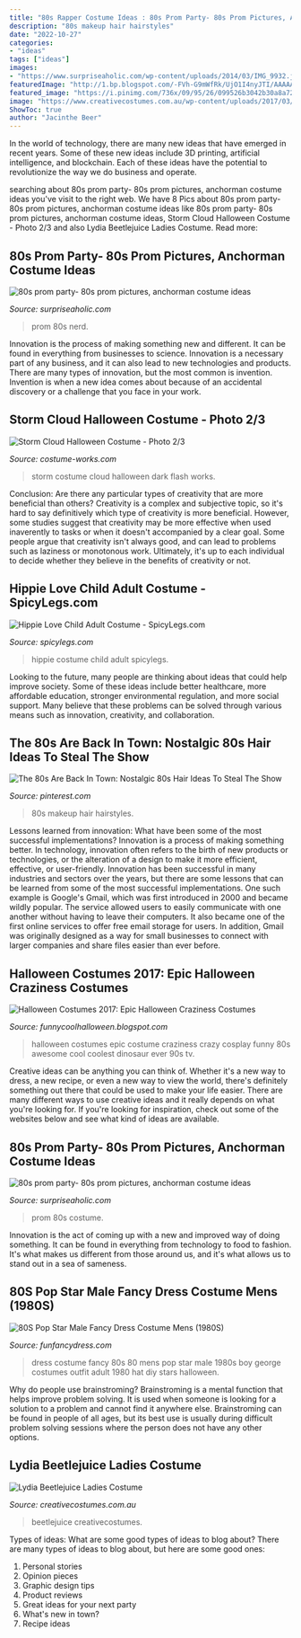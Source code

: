 ```yaml
---
title: "80s Rapper Costume Ideas : 80s Prom Party- 80s Prom Pictures, Anchorman Costume Ideas"
description: "80s makeup hair hairstyles"
date: "2022-10-27"
categories:
- "ideas"
tags: ["ideas"]
images:
- "https://www.surpriseaholic.com/wp-content/uploads/2014/03/IMG_9932.jpg"
featuredImage: "http://1.bp.blogspot.com/-FVh-G9mWfRk/UjO1I4nyJTI/AAAAAAAAHbM/WUERdjag0m8/s1600/crazy-halloween-costume-ideas-part2-18.jpg"
featured_image: "https://i.pinimg.com/736x/09/95/26/099526b3042b30a8a72e39932dcbda95.jpg"
image: "https://www.creativecostumes.com.au/wp-content/uploads/2017/03/lydia-768x1024.jpg"
ShowToc: true
author: "Jacinthe Beer"
---
```



In the world of technology, there are many new ideas that have emerged in recent years. Some of these new ideas include 3D printing, artificial intelligence, and blockchain. Each of these ideas have the potential to revolutionize the way we do business and operate.

	

		
searching about 80s prom party- 80s prom pictures, anchorman costume ideas you've visit to the right web. We have 8 Pics about 80s prom party- 80s prom pictures, anchorman costume ideas like 80s prom party- 80s prom pictures, anchorman costume ideas, Storm Cloud Halloween Costume - Photo 2/3 and also Lydia Beetlejuice Ladies Costume. Read more:
		
    
## 80s Prom Party- 80s Prom Pictures, Anchorman Costume Ideas

<img loading=lazy src="https://www.surpriseaholic.com/wp-content/uploads/2014/03/IMG_9993-640x960.jpg" onerror="this.onerror=null;this.src='https://tse3.mm.bing.net/th?id=OIP.YdSeTYQoxKrwA8q1q9WcCwHaLH&amp;pid=15.1';" alt="80s prom party- 80s prom pictures, anchorman costume ideas">

_Source: surpriseaholic.com_

>prom 80s nerd. 

	

Innovation is the process of making something new and different. It can be found in everything from businesses to science. Innovation is a necessary part of any business, and it can also lead to new technologies and products. There are many types of innovation, but the most common is invention. Invention is when a new idea comes about because of an accidental discovery or a challenge that you face in your work.

    
## Storm Cloud Halloween Costume - Photo 2/3

<img loading=lazy src="https://photos.costume-works.com/full/storm_cloud2.jpg" onerror="this.onerror=null;this.src='https://tse2.mm.bing.net/th?id=OIP.Wc7lTl0RelBx0YfFlS0xPgHaJ3&amp;pid=15.1';" alt="Storm Cloud Halloween Costume - Photo 2/3">

_Source: costume-works.com_

>storm costume cloud halloween dark flash works. 

	

Conclusion: Are there any particular types of creativity that are more beneficial than others?
Creativity is a complex and subjective topic, so it's hard to say definitively which type of creativity is more beneficial. However, some studies suggest that creativity may be more effective when used inaverently to tasks or when it doesn't accompanied by a clear goal. Some people argue that creativity isn't always good, and can lead to problems such as laziness or monotonous work. Ultimately, it's up to each individual to decide whether they believe in the benefits of creativity or not.

    
## Hippie Love Child Adult Costume - SpicyLegs.com

<img loading=lazy src="https://www.spicylegs.com/images/Product/Large/BS-69515.jpg" onerror="this.onerror=null;this.src='https://tse1.mm.bing.net/th?id=OIP.vvGUDYsq7fzUMitihSi6RgHaLQ&amp;pid=15.1';" alt="Hippie Love Child Adult Costume - SpicyLegs.com">

_Source: spicylegs.com_

>hippie costume child adult spicylegs. 

	

Looking to the future, many people are thinking about ideas that could help improve society. Some of these ideas include better healthcare, more affordable education, stronger environmental regulation, and more social support. Many believe that these problems can be solved through various means such as innovation, creativity, and collaboration.

    
## The 80s Are Back In Town: Nostalgic 80s Hair Ideas To Steal The Show

<img loading=lazy src="https://i.pinimg.com/736x/09/95/26/099526b3042b30a8a72e39932dcbda95.jpg" onerror="this.onerror=null;this.src='https://tse4.mm.bing.net/th?id=OIP.NW4jIbk-gVtMPnApnjEpkAHaLG&amp;pid=15.1';" alt="The 80s Are Back In Town: Nostalgic 80s Hair Ideas To Steal The Show">

_Source: pinterest.com_

>80s makeup hair hairstyles. 

	

Lessons learned from innovation: What have been some of the most successful implementations?
Innovation is a process of making something better. In technology, innovation often refers to the birth of new products or technologies, or the alteration of a design to make it more efficient, effective, or user-friendly. Innovation has been successful in many industries and sectors over the years, but there are some lessons that can be learned from some of the most successful implementations.
One such example is Google's Gmail, which was first introduced in 2000 and became wildly popular. The service allowed users to easily communicate with one another without having to leave their computers. It also became one of the first online services to offer free email storage for users. In addition, Gmail was originally designed as a way for small businesses to connect with larger companies and share files easier than ever before.

    
## Halloween Costumes 2017: Epic Halloween Craziness Costumes

<img loading=lazy src="http://1.bp.blogspot.com/-FVh-G9mWfRk/UjO1I4nyJTI/AAAAAAAAHbM/WUERdjag0m8/s1600/crazy-halloween-costume-ideas-part2-18.jpg" onerror="this.onerror=null;this.src='https://tse1.mm.bing.net/th?id=OIP.Hcy230jgiWFiKLNJMGTA6AHaKH&amp;pid=15.1';" alt="Halloween Costumes 2017: Epic Halloween Craziness Costumes">

_Source: funnycoolhalloween.blogspot.com_

>halloween costumes epic costume craziness crazy cosplay funny 80s awesome cool coolest dinosaur ever 90s tv. 

	

Creative ideas can be anything you can think of. Whether it's a new way to dress, a new recipe, or even a new way to view the world, there's definitely something out there that could be used to make your life easier. There are many different ways to use creative ideas and it really depends on what you're looking for. If you're looking for inspiration, check out some of the websites below and see what kind of ideas are available.

    
## 80s Prom Party- 80s Prom Pictures, Anchorman Costume Ideas

<img loading=lazy src="https://www.surpriseaholic.com/wp-content/uploads/2014/03/IMG_9932.jpg" onerror="this.onerror=null;this.src='https://tse4.mm.bing.net/th?id=OIP.mhov05f09M5_miw7oQI8xAHaLH&amp;pid=15.1';" alt="80s prom party- 80s prom pictures, anchorman costume ideas">

_Source: surpriseaholic.com_

>prom 80s costume. 

	

Innovation is the act of coming up with a new and improved way of doing something. It can be found in everything from technology to food to fashion. It's what makes us different from those around us, and it's what allows us to stand out in a sea of sameness.

    
## 80S Pop Star Male Fancy Dress Costume Mens (1980S)

<img loading=lazy src="https://www.funfancydress.com/media/catalog/product/cache/1/image/1200x/040ec09b1e35df139433887a97daa66f/F/U/FUN2395.jpg" onerror="this.onerror=null;this.src='https://tse2.mm.bing.net/th?id=OIP.MbKeYkk1zRGlUrPfY1g0MgHaPf&amp;pid=15.1';" alt="80S Pop Star Male Fancy Dress Costume Mens (1980S)">

_Source: funfancydress.com_

>dress costume fancy 80s 80 mens pop star male 1980s boy george costumes outfit adult 1980 hat diy stars halloween. 

	

Why do people use brainstroming?
Brainstroming is a mental function that helps improve problem solving. It is used when someone is looking for a solution to a problem and cannot find it anywhere else. Brainstroming can be found in people of all ages, but its best use is usually during difficult problem solving sessions where the person does not have any other options.

    
## Lydia Beetlejuice Ladies Costume

<img loading=lazy src="https://www.creativecostumes.com.au/wp-content/uploads/2017/03/lydia-768x1024.jpg" onerror="this.onerror=null;this.src='https://tse3.mm.bing.net/th?id=OIP.iLlOR7KrW-vUosP4QHHnzAHaJ4&amp;pid=15.1';" alt="Lydia Beetlejuice Ladies Costume">

_Source: creativecostumes.com.au_

>beetlejuice creativecostumes. 

	

Types of ideas: What are some good types of ideas to blog about?
There are many types of ideas to blog about, but here are some good ones:
1. Personal stories 
2. Opinion pieces 
3. Graphic design tips 
4. Product reviews 
5. Great ideas for your next party 
6. What's new in town? 
7. Recipe ideas 


